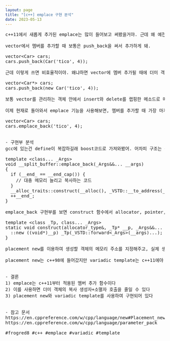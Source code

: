 ```yaml
---
layout: page
title: "[c++] emplace 구현 분석"
date: 2023-05-13
---
```


<pre>
c++11에서 새롭게 추가된 emplace는 많이 들어보고 써봤을거야. 근데 왜 예전에는 이렇게 좋은 기능이 없었을까? 에서 시작된 궁금증을 풀어본 글이야.

vector에서 멤버를 추가할 때 보통은 push_back을 써서 추가하게 돼.

vector&lt;Car> cars;
cars.push_back(Car('tico', 4));

근데 이렇게 쓰면 비효율적이야. 왜냐하면 vector에 멤버 추가될 때에 더미 객체의 복사 생성자+소멸자가 호출되기 때문이야. 그래서 예전에는 생성자가 한번만 호출되도록 포인터만 넣는 방식도 쓰곤 했어.

vector&lt;Car*> cars;
cars.push_back(new Car('tico', 4));

보통 vector를 관리하는 객체 안에서 insert와 delete를 랩핑한 메소드로 메모리 생성과 삭제를 안보이게 처리하거나 메모리풀이랑 연계해서 쓰기도 했지.

이제 현재로 돌아와서 emplace 기능을 사용해보면, 멤버를 추가할 때 가장 마지막 메모리 주소에 직접 생성하기 때문에 기존의 push_back에 비해 복사 생성자+소멸자가 호출되지 않는 장점이 있어. 이렇게 생성자에 들어가는 인자를 호출해주면 돼.

vector&lt;Car> cars;
cars.emplace_back('tico', 4);


- 구현부 분석
gcc에 있는건 define이 복잡하길래 boost코드로 가져와봤어. 어차피 구조는 동일해.

template &lt;class... _Args>
void __split_buffer::emplace_back(_Args&&... __args)
{
  if (__end_ == __end_cap()) {
    // 대충 메모리 늘리고 복사하는 코드
  }
  __alloc_traits::construct(__alloc(), _VSTD::__to_address(__end_), _VSTD::forward&lt;_Args>(__args)...);
  ++__end_;
}

emplace_back 구현부를 보면 construct 함수에서 allocator, pointer, std::forward로 가변 인자를 전달하는데 저 construct 함수는 이렇게 구현되어 있어.

template &lt;class _Tp, class... _Args>
static void construct(allocator_type&, _Tp* __p, _Args&&... __args) {
  ::new ((void*)__p) _Tp(_VSTD::forward&lt;_Args>(__args)...);
}

placement new를 이용하여 생성할 객체의 메모리 주소를 지정해주고, 실제 생성은 variadic template로 생성자에 가변 인자로 넣어주고 있어.

placement new는 c++98에 들어갔지만 variadic template는 c++11에야 비로소 개발된 기능이야. 따라서 저 가변 인자 기능으로 인해 현재 우리가 아는 emplace 로직이 구현될 수 있었던 거야.


- 결론
1) emplace는 c++11부터 적용된 멤버 추가 함수이다
2) 이를 사용하면 더미 객체의 복사 생성자+소멸자 호출을 줄일 수 있다
3) placement new와 variadic template를 사용하여 구현되어 있다


- 참고 문서
https://en.cppreference.com/w/cpp/language/new#Placement_new
https://en.cppreference.com/w/cpp/language/parameter_pack

#frogred8 #c++ #emplace #variadic #template